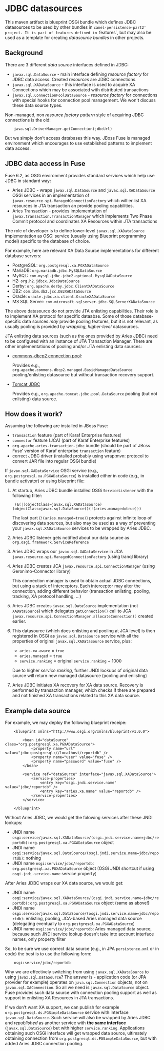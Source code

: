 <!--

    Copyright 2005-2015 Red Hat, Inc.

    Red Hat licenses this file to you under the Apache License, version
    2.0 (the "License"); you may not use this file except in compliance
    with the License.  You may obtain a copy of the License at

       http://www.apache.org/licenses/LICENSE-2.0

    Unless required by applicable law or agreed to in writing, software
    distributed under the License is distributed on an "AS IS" BASIS,
    WITHOUT WARRANTIES OR CONDITIONS OF ANY KIND, either express or
    implied.  See the License for the specific language governing
    permissions and limitations under the License.

-->
# JDBC datasources

This maven artifact is blueprint OSGi bundle which defines JDBC datasources to be used by other bundles in `camel-persistence-part2' project.
It is part of features defined in `features`, but may also be used as a template for creating *datasource bundles* in
other projects.

## Background

There are 3 different *data source* interfaces defined in JDBC:

* `javax.sql.DataSource` - main interface defining *resource factory* for JDBC data access. Created *resources* are JDBC
    connections.
* `javax.sql.XADataSource` - this interface is used to acquire XA Connections which may be associated with distributed transactions
* `javax.sql.ConnectionPoolDataSource` - *resource factory* for connections with special hooks for connection pool management. We won't discuss
    these data source types.

Non-managed, non *resource factory pattern* style of acquiring JDBC connections is the old:

        java.sql.DriverManager.getConnection(jdbcUrl)

But we simply don't access databases this way. JBoss Fuse is managed environment which encourages to use established patterns
to implement data access.

## JDBC data access in Fuse

Fuse 6.2, as OSGi environment provides standard services which help use JDBC in standard way:

* Aries JDBC - wraps `javax.sql.DataSource` and `javax.sql.XADataSource` OSGi services in an implementation of
    `javax.resource.spi.ManagedConnectionFactory` which will enlist XA resources in JTA transaction an provide pooling
    capabilities.
* Aries Transaction - provides implementation of `javax.transaction.TransactionManager` which implements Two Phase Commit protocol and coordinates
    XA Resources within JTA transactions

The role of developer is to define lower-level `javax.sql.XADataSource` implementation as OSGi service (usually using Blueprint programming model)
specific to the database of choice.

For example, here are relevant XA Data Source implementations for different database servers:

* PostgreSQL: `org.postgresql.xa.PGXADataSource`
* MariaDB: `org.mariadb.jdbc.MySQLDataSource`
* MySQL: `com.mysql.jdbc.jdbc2.optional.MysqlXADataSource`
* H2: `org.h2.jdbcx.JdbcDataSource`
* Derby: `org.apache.derby.jdbc.ClientXADataSource`
* DB2: `com.ibm.db2.jcc.DB2XADataSource`
* Oracle: `oracle.jdbc.xa.client.OracleXADataSource`
* MS SQL Server: `com.microsoft.sqlserver.jdbc.SQLServerXADataSource`

The above datasource do not provide JTA enlisting capabilities. Their role is to implement XA protocol for specific dataabse.
Some of those database-specific data sources *may* provide pooling features, but it is not relevant, as usually pooling
is provided by *wrapping*, *higher-level* datasources.

JTA enlisting data sources (such as the ones provided by Aries JDBC) need to be configured with an instance of JTA Transaction
Manager.
There are other implementations of pooling and/or JTA enlisting data sources:

* [commons-dbcp2 connection pool](http://commons.apache.org/proper/commons-dbcp/):

    Provides e.g., `org.apache.commons.dbcp2.managed.BasicManagedDataSource` pooling/enlisting datasource but without
    transaction recovery support.

* [Tomcat JDBC](http://tomcat.apache.org/tomcat-8.0-doc/jdbc-pool.html)

    Provides e.g., `org.apache.tomcat.jdbc.pool.DataSource` pooling (but not enlisting) data source.

## How does it work?

Assuming the following are installed in JBoss Fuse:

* `transaction` feature (part of Karaf Enterprise features)
* `connector` feature (JCA) (part of Karaf Enterprise features)
* `org.apache.aries.transaction.jdbc` bundle (should be part of JBoss Fuse' version of Karaf enterprise `transaction` feature)
* correct JDBC driver (installed probably using wrap:mvn: protocol to convert JAR file into regular OSGi bundle)

If `javax.sql.XADataService` OSGi service (e.g., `org.postgresql.xa.PGXADataSource`) is installed either in code (e.g., in bundle activator) or using blueprint file:

1. At startup, Aries JDBC bundle installed OSGi `ServiceListener` with the following filter:

        (&(|(objectClass=javax.sql.XADataSource)(objectClass=javax.sql.DataSource))(!(aries.managed=true)))

    The last part (`!(aries.managed=true)`) protects against infinite loop of discovering data sources, but also may
    be used as a way of preventing your `javax.sql.XADataSource` services to be wrapped by Aries JDBC.

2. Aries JDBC listener gets notified about our data source as `org.osgi.framework.ServiceReference`
3. Aries JDBC wraps our `javax.sql.XADataService` in JCA `javax.resource.spi.ManagedConnectionFactory` (using tranql library)
4. Aries JDBC creates JCA `javax.resource.spi.ConnectionManager` (using Geronimo-Connector library)

    This connection manager is used to obtain actual JDBC connections, but using a stack of interceptors. Each interceptor may
    alter the connection, adding different behavior (transaction enlisting, pooling, tracking, XA protocol handling, ...)

5. Aries JDBC creates `javax.sql.DataSource` implementation (not `XADataSource`) which delegates `getConnection()` call
    to JCA `javax.resource.spi.ConnectionManager.allocateConnection()` created earlier.
6. This datasource (which does enlisting and pooling at JCA level) is then registered in OSGi as `javax.sql.DataSource` service
    with all the properties of original `javax.sql.XADataSource` service, plus:
    * `aries.xa.aware` = `true`
    * `aries.managed` = `true`
    * `service.ranking` = original `service.ranking` + 1000

    Due to higher *service ranking*, further JNDI lookups of original data source will return new managed datasource (pooling and enlisting)

7. Aries JDBC initiates XA recovery for XA data source. Recovery is performed by transaction manager, which checks if there are prepared and not finished XA transactions
    related to this XA data source.

## Example data source

For example, we may deploy the following blueprint receipe:

        <blueprint xmlns="http://www.osgi.org/xmlns/blueprint/v1.0.0">

            <bean id="dataSource" class="org.postgresql.xa.PGXADataSource">
                <property name="url" value="jdbc:postgresql://localhost/reportdb" />
                <property name="user" value="fuse" />
                <property name="password" value="fuse" />
            </bean>

            <service ref="dataSource" interface="javax.sql.XADataSource">
                <service-properties>
                    <entry key="osgi.jndi.service.name" value="jdbc/reportdb" />
                    <entry key="aries.xa.name" value="reportdb" />
                </service-properties>
            </service>

        </blueprint>

Without Aries JDBC, we would get the folowing services after these JNDI lookups:

* JNDI name `osgi:service/javax.sql.XADataSource/(osgi.jndi.service.name=jdbc/reportdb)`: `org.postgresql.xa.PGXADataSource` object
* JNDI name `osgi:service/javax.sql.DataSource/(osgi.jndi.service.name=jdbc/reportdb)`: nothing
* JNDI name `osgi:service/jdbc/reportdb`: `org.postgresql.xa.PGXADataSource` object (OSGi JNDI shortcut if using `osgi.jndi.service.name` service property)

After Aries JDBC wraps our XA data source, we would get:

* JNDI name `osgi:service/javax.sql.XADataSource/(osgi.jndi.service.name=jdbc/reportdb)`: `org.postgresql.xa.PGXADataSource` object (same as above!)
* JNDI name `osgi:service/javax.sql.DataSource/(osgi.jndi.service.name=jdbc/reportdb)`: enlisting, pooling, JCA-based Aries managed data source (delegating eventually to `org.postgresql.xa.PGXADataSource`)
* JNDI name `osgi:service/jdbc/reportdb`: Aries managed data source, because such JNDI service lookup doesn't take into account interface names, only property filter

So, to be sure we use correct data source (e.g., in JPA `persistence.xml` or in code) the best is to use the following form:

        osgi:service/jdbc/reportdb

Why we are effectively switching from using `javax.sql.XADataSource` to using `javax.sql.DataSource`?
The answer is - application code (or JPA provider for example) operates on `java.sql.Connection` objects, not on `javax.sql.XAConnection`.
So all we need is `javax.sql.DataSource` object. Fuse provides such data source with connection pooling support as
well as support in enlisting XA Resources in JTA transactions.

If we don't want XA support, we can publish for example `org.postgresql.ds.PGSimpleDataSource` service with interface `javax.sql.DataSource`. Such service
will also be wrapped by Aries JDBC and *republished* as another service with **the same interface** (`javax.sql.DataSource`) but with higher `service.ranking`.
Applications obtaining such OSGi interface will get wrapped data source, ultimately obtaining connection from `org.postgresql.ds.PGSimpleDataSource`, but with added
Aries JDBC connection pooling.
